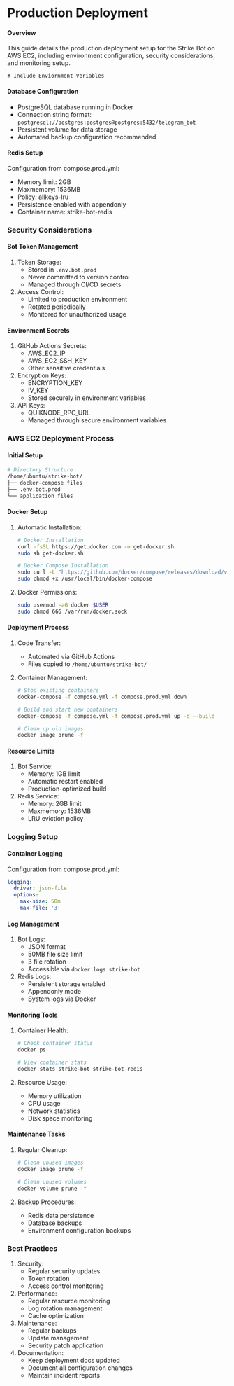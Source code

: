 # Production Deployment

#### Overview

This guide details the production deployment setup for the Strike Bot on AWS EC2, including environment configuration, security considerations, and monitoring setup.

```
# Include Enviornment Veriables
```

#### Database Configuration

* PostgreSQL database running in Docker
* Connection string format: `postgresql://postgres:postgres@postgres:5432/telegram_bot`
* Persistent volume for data storage
* Automated backup configuration recommended

#### Redis Setup

Configuration from compose.prod.yml:

* Memory limit: 2GB
* Maxmemory: 1536MB
* Policy: allkeys-lru
* Persistence enabled with appendonly
* Container name: strike-bot-redis

### Security Considerations

#### Bot Token Management

1. Token Storage:
   * Stored in `.env.bot.prod`
   * Never committed to version control
   * Managed through CI/CD secrets
2. Access Control:
   * Limited to production environment
   * Rotated periodically
   * Monitored for unauthorized usage

#### Environment Secrets

1. GitHub Actions Secrets:
   * AWS\_EC2\_IP
   * AWS\_EC2\_SSH\_KEY
   * Other sensitive credentials
2. Encryption Keys:
   * ENCRYPTION\_KEY
   * IV\_KEY
   * Stored securely in environment variables
3. API Keys:
   * QUIKNODE\_RPC\_URL
   * Managed through secure environment variables

### AWS EC2 Deployment Process

#### Initial Setup

```bash
# Directory Structure
/home/ubuntu/strike-bot/
├── docker-compose files
├── .env.bot.prod
└── application files
```

#### Docker Setup

1.  Automatic Installation:

    ```bash
    # Docker Installation
    curl -fsSL https://get.docker.com -o get-docker.sh
    sudo sh get-docker.sh

    # Docker Compose Installation
    sudo curl -L "https://github.com/docker/compose/releases/download/v2.24.5/docker-compose-$(uname -s)-$(uname -m)" -o /usr/local/bin/docker-compose
    sudo chmod +x /usr/local/bin/docker-compose
    ```
2.  Docker Permissions:

    ```bash
    sudo usermod -aG docker $USER
    sudo chmod 666 /var/run/docker.sock
    ```

#### Deployment Process

1. Code Transfer:
   * Automated via GitHub Actions
   * Files copied to `/home/ubuntu/strike-bot/`
2.  Container Management:

    ```bash
    # Stop existing containers
    docker-compose -f compose.yml -f compose.prod.yml down

    # Build and start new containers
    docker-compose -f compose.yml -f compose.prod.yml up -d --build

    # Clean up old images
    docker image prune -f
    ```

#### Resource Limits

1. Bot Service:
   * Memory: 1GB limit
   * Automatic restart enabled
   * Production-optimized build
2. Redis Service:
   * Memory: 2GB limit
   * Maxmemory: 1536MB
   * LRU eviction policy

### Logging Setup

#### Container Logging

Configuration from compose.prod.yml:

```yaml
logging:
  driver: json-file
  options:
    max-size: 50m
    max-file: '3'
```

#### Log Management

1. Bot Logs:
   * JSON format
   * 50MB file size limit
   * 3 file rotation
   * Accessible via `docker logs strike-bot`
2. Redis Logs:
   * Persistent storage enabled
   * Appendonly mode
   * System logs via Docker

#### Monitoring Tools

1.  Container Health:

    ```bash
    # Check container status
    docker ps

    # View container stats
    docker stats strike-bot strike-bot-redis
    ```
2. Resource Usage:
   * Memory utilization
   * CPU usage
   * Network statistics
   * Disk space monitoring

#### Maintenance Tasks

1.  Regular Cleanup:

    ```bash
    # Clean unused images
    docker image prune -f

    # Clean unused volumes
    docker volume prune -f
    ```
2. Backup Procedures:
   * Redis data persistence
   * Database backups
   * Environment configuration backups

### Best Practices

1. Security:
   * Regular security updates
   * Token rotation
   * Access control monitoring
2. Performance:
   * Regular resource monitoring
   * Log rotation management
   * Cache optimization
3. Maintenance:
   * Regular backups
   * Update management
   * Security patch application
4. Documentation:
   * Keep deployment docs updated
   * Document all configuration changes
   * Maintain incident reports
